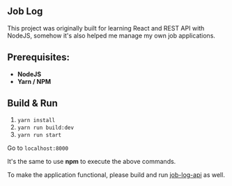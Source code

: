 ## Job Log

This project was originally built for learning React and REST API with NodeJS, somehow it's also helped me manage my own job applications.

## Prerequisites:

* **NodeJS**
* **Yarn / NPM**

## Build & Run

1. `yarn install`
2. `yarn run build:dev`
3. `yarn run start`

Go to `localhost:8000`

It's the same to use **npm** to execute the above commands.

To make the application functional, please build and run [job-log-api](https://github.com/ryanwng/job-log-api) as well.
